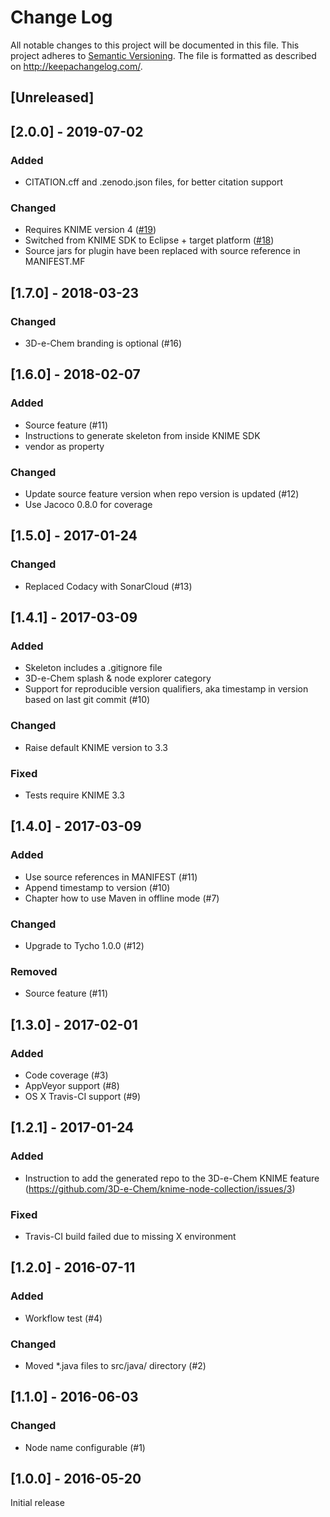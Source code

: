 # Change Log
All notable changes to this project will be documented in this file.
This project adheres to [Semantic Versioning](http://semver.org/).
The file is formatted as described on http://keepachangelog.com/.

## [Unreleased]

## [2.0.0] - 2019-07-02

### Added

* CITATION.cff and .zenodo.json files, for better citation support

### Changed

* Requires KNIME version 4 ([#19](https://github.com/3D-e-Chem/tycho-knime-node-archetype/issues/19))
* Switched from KNIME SDK to Eclipse + target platform ([#18](https://github.com/3D-e-Chem/tycho-knime-node-archetype/issues/18))
* Source jars for plugin have been replaced with source reference in MANIFEST.MF

## [1.7.0] - 2018-03-23

### Changed

* 3D-e-Chem branding is optional (#16)

## [1.6.0] - 2018-02-07

### Added

* Source feature (#11)
* Instructions to generate skeleton from inside KNIME SDK
* vendor as property 

### Changed

* Update source feature version when repo version is updated (#12)
* Use Jacoco 0.8.0 for coverage

## [1.5.0] - 2017-01-24

### Changed

* Replaced Codacy with SonarCloud (#13)

## [1.4.1] - 2017-03-09

### Added

* Skeleton includes a .gitignore file
* 3D-e-Chem splash & node explorer category
* Support for reproducible version qualifiers, aka timestamp in version based on last git commit (#10)

### Changed

* Raise default KNIME version to 3.3

### Fixed

* Tests require KNIME 3.3

## [1.4.0] - 2017-03-09

### Added

* Use source references in MANIFEST (#11)
* Append timestamp to version (#10)
* Chapter how to use Maven in offline mode (#7)

### Changed

* Upgrade to Tycho 1.0.0 (#12)

### Removed

* Source feature (#11)

## [1.3.0] - 2017-02-01

### Added

* Code coverage (#3)
* AppVeyor support (#8)
* OS X Travis-CI support (#9)

## [1.2.1] - 2017-01-24

### Added

* Instruction to add the generated repo to the 3D-e-Chem KNIME feature (https://github.com/3D-e-Chem/knime-node-collection/issues/3)

### Fixed

* Travis-CI build failed due to missing X environment

## [1.2.0] - 2016-07-11

### Added

* Workflow test (#4)

### Changed

* Moved *.java files to src/java/ directory (#2)

## [1.1.0] - 2016-06-03

### Changed

* Node name configurable (#1)

## [1.0.0] - 2016-05-20

Initial release
